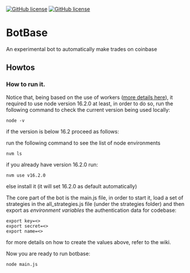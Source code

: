 [![GitHub license](https://img.shields.io/github/license/amcalabretta/botbase?style=plastic)](https://github.com/amcalabretta/botbase/blob/master/LICENSE)
[![GitHub license](https://img.shields.io/github/issues/amcalabretta/botbase?style=plastic)](https://github.com/amcalabretta/botbase/issues)


# BotBase
An experimental bot to automatically make trades on coinbase

## Howtos

### How to run it.

Notice that, being based on the use of workers ([more details here](https://nodejs.org/api/worker_threads.html)), it required to use node version 16.2.0 at least, in  order to do so, run the following command to check the current version being used locally:

```
node -v
```

if the version is below 16.2 proceed as follows:

run the following command to see the list of node environments

```
nvm ls
```

if you already have version 16.2.0 run:

```
nvm use v16.2.0
```

else install it (it will set 16.2.0 as default automatically)

The core part of the bot is the main.js file, in order to start it, load a set of strategies in the all_strategies.js file (under the strategies folder) and then export as *environment variables* the authentication data for codebase:

```
export key=<>
export secret=<>
export name=<>
```
for more details on how to create the values above, refer to the wiki.

Now you are ready to run botbase:

```
node main.js
```




